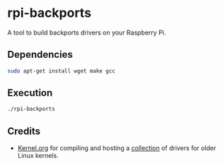 # rpi-backports

A tool to build backports drivers on your Raspberry Pi.

## Dependencies

```bash
sudo apt-get install wget make gcc
```

## Execution

```bash
./rpi-backports
```

## Credits

* [Kernel.org](https://www.kernel.org) for compiling and hosting a [collection](https://www.kernel.org/pub/linux/kernel/projects/backports/stable) of drivers for older Linux kernels.
